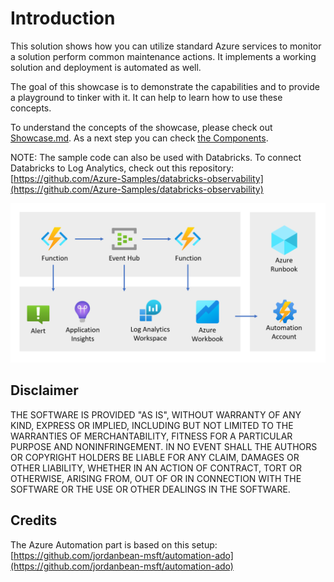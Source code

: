 # Introduction

This solution shows how you can utilize standard Azure services to monitor a solution perform common maintenance actions. It implements a working solution and deployment is automated as well.

The goal of this showcase is to demonstrate the capabilities and to provide a playground to tinker with it. It can help to learn how to use these concepts.

To understand the concepts of the showcase, please check out [Showcase.md](Showcase.md). As a next step you can check [the Components](docs/Components.md). 

NOTE: The sample code can also be used with Databricks. To connect Databricks to Log Analytics, check out this repository: [https://github.com/Azure-Samples/databricks-observability](https://github.com/Azure-Samples/databricks-observability) 

![Solution overview](docs/SolutionOverview.png)

## Disclaimer

THE SOFTWARE IS PROVIDED "AS IS", WITHOUT WARRANTY OF ANY KIND, EXPRESS OR IMPLIED, INCLUDING BUT NOT LIMITED TO THE WARRANTIES OF MERCHANTABILITY, FITNESS FOR A PARTICULAR PURPOSE AND NONINFRINGEMENT. IN NO EVENT SHALL THE AUTHORS OR COPYRIGHT HOLDERS BE LIABLE FOR ANY CLAIM, DAMAGES OR OTHER LIABILITY, WHETHER IN AN ACTION OF CONTRACT, TORT OR OTHERWISE, ARISING FROM, OUT OF OR IN CONNECTION WITH THE SOFTWARE OR THE USE OR OTHER DEALINGS IN THE SOFTWARE.

## Credits

The Azure Automation part is based on this setup: [https://github.com/jordanbean-msft/automation-ado](https://github.com/jordanbean-msft/automation-ado)
